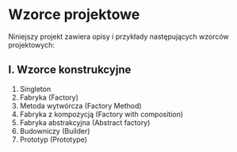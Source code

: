 # Wzorce projektowe

Niniejszy projekt zawiera opisy i przykłady następujących wzorców projektowych:

## I. Wzorce konstrukcyjne

1. Singleton
2. Fabryka (Factory)
3. Metoda wytwórcza (Factory Method)
4. Fabryka z kompozycją (Factory with composition)
5. Fabryka abstrakcyjna (Abstract factory)
6. Budowniczy (Builder)
7. Prototyp (Prototype)

<!-- ## II.  -->

    